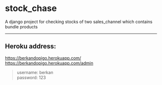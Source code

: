 # stock_chase
A django project for checking stocks of two sales_channel which contains bundle products

----------------

## Heroku address:
https://berkandopigo.herokuapp.com/ <br />
https://berkandopigo.herokuapp.com/admin <br />

> username: berkan <br />
> password: 123
